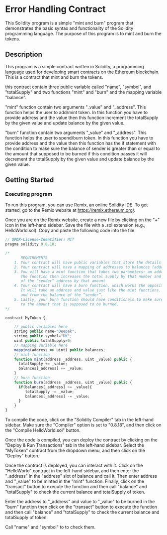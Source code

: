 # Error Handling Contract

This Solidity program is a simple "mint and burn" program that demonstrates the basic syntax and functionality of the Solidity programming language. The purpose of this program is to mint and burn the tokens.

## Description

This program is a simple contract written in Solidity, a programming language used for developing smart contracts on the Ethereum blockchain. This is a contract that mint and burn the tokens.

this contract contain three public variable called "name", "symbol", and "totalSupply" and two functions "mint" and "burn" and the mapping variable "balance".

"mint" function contain two arguments "_value" and "_address". This function helps the user to add/mint token. In this function you have to provide address and the value then this function increment the totalSupply by the given value and update balance by the given value.

"burn" function contain two arguments "_value" and "_address". This function helps the user to spend/burn token. In this function you have to provide address and the value then this function has the if statement with the condition to make sure the balance of sender is greater than or equal to the amount that supposed to be burned if this condition passes it will decrement the totalSupply by the given value and update balance by the given value.

## Getting Started

### Executing program

To run this program, you can use Remix, an online Solidity IDE. To get started, go to the Remix website at https://remix.ethereum.org/.

Once you are on the Remix website, create a new file by clicking on the "+" icon in the left-hand sidebar. Save the file with a .sol extension (e.g., HelloWorld.sol). Copy and paste the following code into the file:

```javascript
// SPDX-License-Identifier: MIT
pragma solidity 0.8.18;

/*
       REQUIREMENTS
    1. Your contract will have public variables that store the details about your coin (Token Name, Token Abbrv., Total Supply)
    2. Your contract will have a mapping of addresses to balances (address => uint)
    3. You will have a mint function that takes two parameters: an address and a value. 
       The function then increases the total supply by that number and increases the balance 
       of the “sender” address by that amount
    4. Your contract will have a burn function, which works the opposite of the mint function, as it will destroy tokens. 
       It will take an address and value just like the mint functions. It will then deduct the value from the total supply 
       and from the balance of the “sender”.
    5. Lastly, your burn function should have conditionals to make sure the balance of "sender" is greater than or equal 
       to the amount that is supposed to be burned.
*/

contract MyToken {

    // public variables here
    string public name="Deepak";
    string public symbol="DK";
    uint public totalSupply=0;
    // mapping variable here
    mapping(address => uint) public balances;
    // mint function
    function mint(address _address, uint _value) public {
      totalSupply += _value;
      balances[_address] += _value;
    }
    // burn function
    function burn(address _address, uint _value) public {
      if(balances[_address] >= _value){
         totalSupply -= _value;
         balances[_address] -= _value;
      }
    }
}
```

To compile the code, click on the "Solidity Compiler" tab in the left-hand sidebar. Make sure the "Compiler" option is set to "0.8.18", and then click on the "Compile HelloWorld.sol" button.

Once the code is compiled, you can deploy the contract by clicking on the "Deploy & Run Transactions" tab in the left-hand sidebar. Select the "MyToken" contract from the dropdown menu, and then click on the "Deploy" button.

Once the contract is deployed, you can interact with it. Click on the "HelloWorld" contract in the left-hand sidebar, and then enter the "_address" in the "address" slot of balance and call it. Then enter address and "_value" to be minted in the "mint" function. Finally, click on the "transact" button to execute the function and then call "balance" and "totalSupply" to check the current balance and totalSupply of token.

Enter the address to "_address" and value to "_value" to be burned in the "burn" function then click on the "transact" button to execute the function and then call "balance" and "totalSupply" to check the current balance and totalSupply of token.

Call "name" and "symbol" to to check them. 
